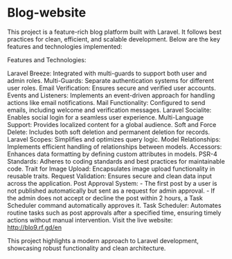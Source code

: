 # Blog-website

This project is a feature-rich blog platform built with Laravel. It follows best practices for clean, efficient, and scalable development. Below are the key features and technologies implemented:

Features and Technologies:

Laravel Breeze: Integrated with multi-guards to support both user and admin roles.
Multi-Guards: Separate authentication systems for different user roles.
Email Verification: Ensures secure and verified user accounts.
Events and Listeners: Implements an event-driven approach for handling actions like email notifications.
Mail Functionality: Configured to send emails, including welcome and verification messages.
Laravel Socialite: Enables social login for a seamless user experience.
Multi-Language Support: Provides localized content for a global audience.
Soft and Force Delete: Includes both soft deletion and permanent deletion for records.
Laravel Scopes: Simplifies and optimizes query logic.
Model Relationships: Implements efficient handling of relationships between models.
Accessors: Enhances data formatting by defining custom attributes in models.
PSR-4 Standards: Adheres to coding standards and best practices for maintainable code.
Trait for Image Upload: Encapsulates image upload functionality in reusable traits.
Request Validation: Ensures secure and clean data input across the application.
Post Approval System: - The first post by a user is not published automatically but sent as a request for admin approval.
                      - If the admin does not accept or decline the post within 2 hours, a Task Scheduler command automatically approves it.
Task Scheduler: Automates routine tasks such as post approvals after a specified time, ensuring timely actions without manual intervention.
Visit the live website: http://blo9.rf.gd/en

This project highlights a modern approach to Laravel development, showcasing robust functionality and clean architecture.

